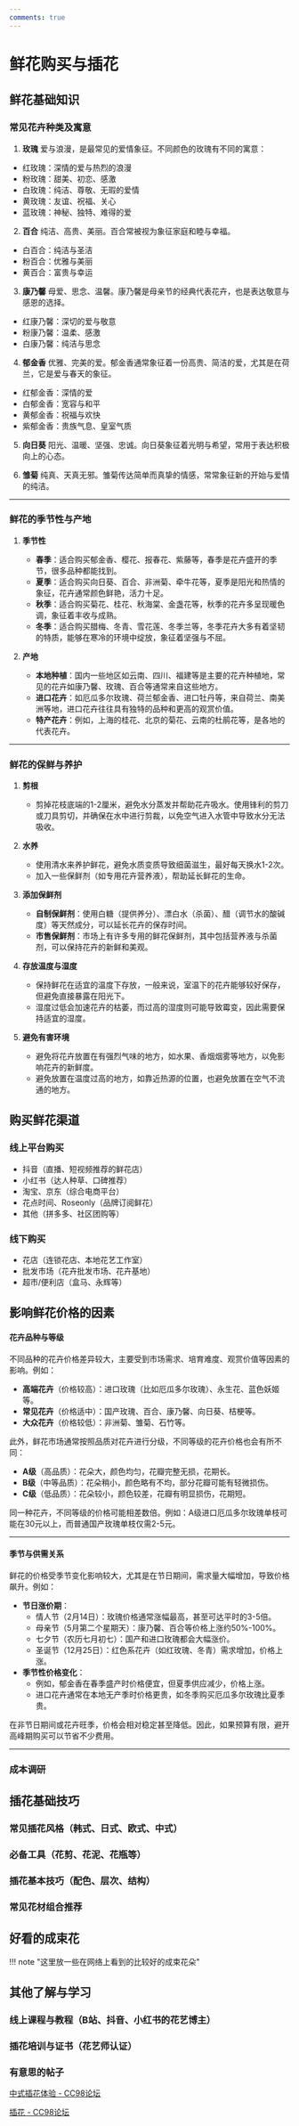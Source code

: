```yaml
---
comments: true
---
```


# 鲜花购买与插花 

## **鲜花基础知识**  


### **常见花卉种类及寓意**  

1. **玫瑰**  爱与浪漫，是最常见的爱情象征。不同颜色的玫瑰有不同的寓意：  
  - 红玫瑰：深情的爱与热烈的浪漫  
  - 粉玫瑰：甜美、初恋、感激  
  - 白玫瑰：纯洁、尊敬、无瑕的爱情  
  - 黄玫瑰：友谊、祝福、关心  
  - 蓝玫瑰：神秘、独特、难得的爱  
   
2. **百合**  纯洁、高贵、美丽。百合常被视为象征家庭和睦与幸福。  
  - 白百合：纯洁与圣洁  
  - 粉百合：优雅与美丽  
  - 黄百合：富贵与幸运  
   
3. **康乃馨** 母爱、思念、温馨。康乃馨是母亲节的经典代表花卉，也是表达敬意与感恩的选择。  
  - 红康乃馨：深切的爱与敬意  
  - 粉康乃馨：温柔、感激  
  - 白康乃馨：纯洁与思念  
   
4. **郁金香**  优雅、完美的爱。郁金香通常象征着一份高贵、简洁的爱，尤其是在荷兰，它是爱与春天的象征。  
  - 红郁金香：深情的爱  
  - 白郁金香：宽容与和平  
  - 黄郁金香：祝福与欢快  
  - 紫郁金香：贵族气息、皇室气质  
   
5. **向日葵**  阳光、温暖、坚强、忠诚。向日葵象征着光明与希望，常用于表达积极向上的心态。  
   
6. **雏菊**  纯真、天真无邪。雏菊传达简单而真挚的情感，常常象征新的开始与爱情的纯洁。

---

### **鲜花的季节性与产地**  

1. **季节性**  
   - **春季**：适合购买郁金香、樱花、报春花、紫藤等，春季是花卉盛开的季节，很多品种都能找到。  
   - **夏季**：适合购买向日葵、百合、非洲菊、牵牛花等，夏季是阳光和热情的象征，花卉通常颜色鲜艳，活力十足。  
   - **秋季**：适合购买菊花、桂花、秋海棠、金盏花等，秋季的花卉多呈现暖色调，象征着丰收与成熟。  
   - **冬季**：适合购买腊梅、冬青、雪花莲、冬季兰等，冬季花卉大多有着坚韧的特质，能够在寒冷的环境中绽放，象征着坚强与不屈。  

2. **产地**  
   - **本地种植**：国内一些地区如云南、四川、福建等是主要的花卉种植地，常见的花卉如康乃馨、玫瑰、百合等通常来自这些地方。  
   - **进口花卉**：如厄瓜多尔玫瑰、荷兰郁金香、进口牡丹等，来自荷兰、南美洲等地，进口花卉往往具有独特的品种和更高的观赏价值。  
   - **特产花卉**：例如，上海的桂花、北京的菊花、云南的杜鹃花等，是各地的代表花卉。  

---

### **鲜花的保鲜与养护**  

1. **剪根**  
   - 剪掉花枝底端的1-2厘米，避免水分蒸发并帮助花卉吸水。使用锋利的剪刀或刀具剪切，并确保在水中进行剪裁，以免空气进入水管中导致水分无法吸收。  

2. **水养**  
   - 使用清水来养护鲜花，避免水质变质导致细菌滋生，最好每天换水1-2次。  
   - 加入一些保鲜剂（如专用花卉营养液），帮助延长鲜花的生命。  

3. **添加保鲜剂**  
   - **自制保鲜剂**：使用白糖（提供养分）、漂白水（杀菌）、醋（调节水的酸碱度）等天然成分，可以延长花卉的保存时间。  
   - **市售保鲜剂**：市场上有许多专用的鲜花保鲜剂，其中包括营养液与杀菌剂，可以保持花卉的新鲜和美观。

4. **存放温度与湿度**  
   - 保持鲜花在适宜的温度下存放，一般来说，室温下的花卉能够较好保存，但避免直接暴露在阳光下。  
   - 湿度过低会加速花卉的枯萎，而过高的湿度则可能导致霉变，因此需要保持适宜的湿度。

5. **避免有害环境**  
   - 避免将花卉放置在有强烈气味的地方，如水果、香烟烟雾等地方，以免影响花卉的新鲜度。  
   - 避免放置在温度过高的地方，如靠近热源的位置，也避免放置在空气不流通的地方。

## 购买鲜花渠道

### 线上平台购买
- 抖音（直播、短视频推荐的鲜花店）
- 小红书（达人种草、口碑推荐）
- 淘宝、京东（综合电商平台）
- 花点时间、Roseonly（品牌订阅鲜花）
- 其他（拼多多、社区团购等）

### 线下购买
- 花店（连锁花店、本地花艺工作室）
- 批发市场（花卉批发市场、花卉基地）
- 超市/便利店（盒马、永辉等）

## 影响鲜花价格的因素

#### 花卉品种与等级 

不同品种的花卉价格差异较大，主要受到市场需求、培育难度、观赏价值等因素的影响。例如：  
- **高端花卉**（价格较高）：进口玫瑰（比如厄瓜多尔玫瑰）、永生花、蓝色妖姬等。  
- **常见花卉**（价格适中）：国产玫瑰、百合、康乃馨、向日葵、桔梗等。  
- **大众花卉**（价格较低）：非洲菊、雏菊、石竹等。  

此外，鲜花市场通常按照品质对花卉进行分级，不同等级的花卉价格也会有所不同：
- **A级**（高品质）：花朵大，颜色均匀，花瓣完整无损，花期长。  
- **B级**（中等品质）：花朵稍小，颜色略有不均，部分花瓣可能有轻微损伤。  
- **C级**（低品质）：花朵较小，颜色较差，花瓣有明显损伤，花期短。  

同一种花卉，不同等级的价格可能相差数倍。例如：A级进口厄瓜多尔玫瑰单枝可能在30元以上，而普通国产玫瑰单枝仅需2-5元。  

---

#### 季节与供需关系 

鲜花的价格受季节变化影响较大，尤其是在节日期间，需求量大幅增加，导致价格飙升。例如：
- **节日涨价期**：
  - 情人节（2月14日）：玫瑰价格通常涨幅最高，甚至可达平时的3-5倍。  
  - 母亲节（5月第二个星期天）：康乃馨、百合等价格上涨约50%-100%。  
  - 七夕节（农历七月初七）：国产和进口玫瑰都会大幅涨价。  
  - 圣诞节（12月25日）：红色系花卉（如红玫瑰、冬青）需求增加，价格上涨。  
- **季节性价格变化**：
  - 例如，郁金香在春季盛产时价格便宜，但夏季供应减少，价格上涨。  
  - 进口花卉通常在本地无产季时价格更贵，如冬季购买厄瓜多尔玫瑰比夏季贵。  

在非节日期间或花卉旺季，价格会相对稳定甚至降低。因此，如果预算有限，避开高峰期购买可以节省不少费用。  

---

### 成本调研 



## 插花基础技巧
### 常见插花风格（韩式、日式、欧式、中式）
### 必备工具（花剪、花泥、花瓶等）
### 插花基本技巧（配色、层次、结构）
### 常见花材组合推荐


## 好看的成束花

!!! note "这里放一些在网络上看到的比较好的成束花朵"

## 其他了解与学习
### 线上课程与教程（B站、抖音、小红书的花艺博主）


### 插花培训与证书（花艺师认证）


### 有意思的帖子

[中式插花体验 - CC98论坛](https://www.cc98.org/topic/5542104)

[插花 - CC98论坛](https://www.cc98.org/topic/5661397)